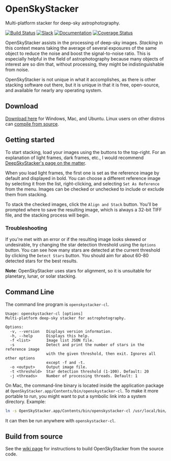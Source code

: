 # OpenSkyStacker

Multi-platform stacker for deep-sky astrophotography.

[![Build Status](https://travis-ci.org/BenJuan26/OpenSkyStacker.svg?branch=master)](https://travis-ci.org/BenJuan26/OpenSkyStacker) [![Slack](https://slackin-wcxghxpnim.now.sh/badge.svg)](https://slackin-wcxghxpnim.now.sh) [![Documentation](https://codedocs.xyz/BenJuan26/OpenSkyStacker.svg)](https://codedocs.xyz/BenJuan26/OpenSkyStacker/) [![Coverage Status](https://coveralls.io/repos/github/BenJuan26/OpenSkyStacker/badge.svg)](https://coveralls.io/github/BenJuan26/OpenSkyStacker)

OpenSkyStacker assists in the processing of deep-sky images. *Stacking* in this context means taking the average of several exposures of the same object to reduce the noise and boost the signal-to-noise ratio. This is especially helpful in the field of astrophotography because many objects of interest are so dim that, without processing, they might be indistinguishable from noise.

OpenSkyStacker is not unique in what it accomplishes, as there is other stacking software out there, but it is unique in that it is free, open-source, and available for nearly any operating system.

## Download

[Download here](https://github.com/BenJuan26/OpenSkyStacker/releases) for Windows, Mac, and Ubuntu. Linux users on other distros can [compile from source](https://github.com/BenJuan26/OpenSkyStacker/wiki/Build-from-source).

## Getting started

To start stacking, load your images using the buttons to the top-right. For an explanation of light frames, dark frames, etc., I would recommend [DeepSkyStacker's page on the matter](http://deepskystacker.free.fr/english/theory.htm).

When you load light frames, the first one is set as the reference image by default and displayed in bold. You can choose a different reference image by selecting it from the list, right-clicking, and selecting `Set As Reference` from the menu. Images can be checked or unchecked to include or exclude them from stacking.

To stack the checked images, click the `Align and Stack` button. You'll be prompted where to save the resulting image, which is always a 32-bit TIFF file, and the stacking process will begin.

### Troubleshooting

If you're met with an error or if the resulting image looks skewed or undesirable, try changing the star detection threshold using the `Options` button. You can see how many stars are detected at the current threshold by clicking the `Detect Stars` button. You should aim for about 60-80 detected stars for the best results.

**Note**: OpenSkyStacker uses stars for alignment, so it is unsuitable for planetary, lunar, or solar stacking.

## Command Line

The command line program is `openskystacker-cl`.

```
Usage: openskystacker-cl [options]
Multi-platform deep-sky stacker for astrophotography.

Options:
  -v, --version   Displays version information.
  -h, --help      Displays this help.
  -f <list>       Image list JSON file.
  -s              Detect and print the number of stars in the reference image
                  with the given threshold, then exit. Ignores all other options
                  except -f and -t.
  -o <output>     Output image file.
  -t <threshold>  Star detection threshold (1-100). Default: 20
  -j <threads>    Number of processing threads. Default: 1
```

On Mac, the command-line binary is located inside the application package at `OpenSkyStacker.app/Contents/bin/openskystacker-cl`. To make it more portable to run, you might want to put a symbolic link into a system directory. Example:

```bash
ln -s OpenSkyStacker.app/Contents/bin/openskystacker-cl /usr/local/bin/openskystacker-cl
```

It can then be run anywhere with `openskystacker-cl`.

## Build from source

See the [wiki page](https://github.com/BenJuan26/OpenSkyStacker/wiki/Build-from-source) for instructions to build OpenSkyStacker from the source code.
